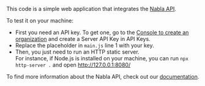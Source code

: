 This code is a simple web application that integrates the [Nabla API](https://docs.nabla.com). 

To test it on your machine:
- First you need an API key. To get one, go to the [Console to create an organization](https://pro.nabla.com/copilot-api-signup) and create a Server API Key in API Keys.
- Replace the placeholder in `main.js` line 1 with your key. 
- Then, you just need to run an HTTP static server.  
  For instance, if Node.js is installed on your machine, you can run `npx http-server .` and open http://127.0.0.1:8080/

To find more information about the Nabla API, check out our [documentation](https://docs.nabla.com).
